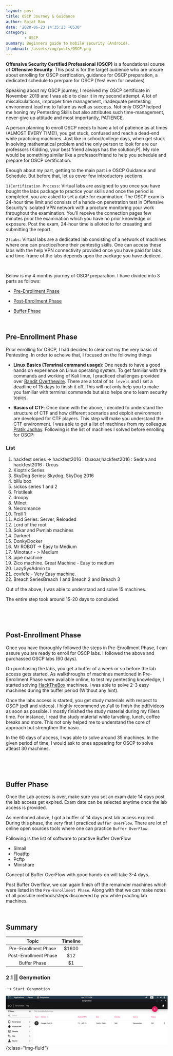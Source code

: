 ```yaml
---
layout: post
title: OSCP Journey & Guidance
author: Rajat Rao
date: '2020-06-23 14:35:23 +0530'
category:
        - OSCP
summary: Beginners guide to mobile security (Android).
thumbnail: /assets/img/posts/OSCP.png
---
```


**Offensive Security Certified Professional (OSCP)** is a foundational course of **Offensive Security**. This post is for the target audience who are unsure about enrolling for OSCP certfication, guidance for OSCP preparation, a dedicated schedule to prerpare for OSCP (Yes! even for newbies)	

Speaking about my OSCP journey, I received my OSCP certificate in November 2019 and I was able to clear it in my second attempt. A lot of miscalculaltions,  improper time management, inadequate pentesting environment lead me to failure as well as success. Not only OSCP helped me honing my Pentesting Skills but also attributes such time-management, never-give up attitude and most importantly, PATIENCE. 

A person planning to enroll OSCP needs to have a lot of patience as at times (ALMOST EVERY TIME!), you get stuck, confused and reach a dead-end while practicing machines. Just like in school/college days, when get stuck in solving mathematical problem and the only person to look for are our professors (Kidding, your best friend always has the solution;P). My role would be something similar like a professor/friend to help you schedule and prepare for OSCP certification.

Enough about my part, getting to the main part i.e OSCP Guidance and Schedule. But before that, let us cover few introductory sections.

`1)Certification Process`: Virtual labs are assigned to you once you have bought the labs package to practice your skills and once the period is completed, you are asked to set a date for examination. The OSCP exam is 24-hour time limit and consists of a hands-on penetration test in Offensive Security's isolated VPN network with a procture monitoring your work throughout the examination. You'll receive the connection pages few minutes prior the examination which you have no prior knowledge or exposure. Post the exam, 24-hour time is alloted to for creaating and submitting the report. 

`2)Labs`: Virtual labs are a dedicated lab consisting of a network of machines where one can practice/hone their pentestig skills. One can access these labs with the help VPN connectivity provided once you have paid for labs and time-frame of the labs depends upon the package you have dediced.

&nbsp;

Below is my 4 months journey of OSCP preparation. I have divided into 3 parts as follows:

* [Pre-Enrollment Phase]({{site.url}})

* [Post-Enrollment Phase]()

* [Buffer Phase]()

<p id="Pre-Enrollment-Phase">&nbsp;</p>

## Pre-Enrollment Phase

Prior enrolling for OSCP, I had decided to clear out my the very basic of Pentesting. In order to acheive that, I focused on the following things

- **Linux Basics (Temrinal command usage)**: One needs to have a good hands on experience on Linux operating system. To get familiar with the commands and working of Kali linux, I practiced challenges provided over [Bandit Overthewire](https://overthewire.org/wargames/bandit/). There are a total of `34 levels` and I set a deadline of 15 days to finish it off. This will not only help you to make you familiar with terminal commands but also helps one to learn security topics.

- **Basics of CTF**: Once done with the above, I decided to understand the structure of CTF and how different scenarios and exploit environment are developed for CTF players. This step will make you understand the CTF environment. I was able to get a list of machines from my colleague [Pratik Jadhav](). Following is the list of machines I solved before enrolling for OSCP:

### List

1. hackfest series -> hackfest2016 : Quaoar,hackfest2016 : Sedna and hackfest2016 : Orcus
2. Kioptrix Series
3. SkyDog Series: Skydog, SkyDog 2016
4. billu box
5. sickos series 1 and 2
6. Fristileak 
7. droopy 
8. Milnet 
9. Necromance 
10. Troll 1 
11. Acid Series: Server, Reloaded 
12. Lord of the root
13. Sokar and Pwnlab machines
14. Darknet
15. DonkyDocker 
16. Mr ROBOT -> Easy to Medium
17. Minotaur - > Medium
18. pipe machine 
19. Zico machine. Great Machine - Easy to medium
20. LazySysAdmin to
21. covfefe - Very Easy machine.
22. Breach SeriesBreach 1 and Breach 2 and Breach 3

Out of the above, I was able to understand and solve 15 machines. 

The entire step took around 15-20 days to concluded.

&nbsp; 
<p id="Post-Enrollment-Phase">&nbsp;</p>

## Post-Enrollment Phase

Once you have thoroughly followed the steps in Pre-Enrollment Phase, I can assure you are ready to enroll for OSCP labs. I followed the above and purchassed OSCP labs (60 days). 

On purchasing the labs, you get a buffer of a week or so before the lab access gets started. As walkthroughs of machines mentioned in Pre-Enrollment Phase were available online, to test my pentesting knowledge, I started solving [HackTheBox](https://www.hackthebox.eu/) machines. I was able to solve 2-3 easy machines during the buffer period (Without any hint). 

Once the labs access is started, you get study materials with respect to OSCP (pdf and videos). I highly recommend you'all to finish the pdf/videos as soon as possible. I mostly finished the study material during my fillers time. For instance, I read the study material while tarveling, lunch, coffee breaks and more. This not only helped me to understand the core of approach but strengthen the basic.

In the 60 days of access, I was able to solve around 35 machines. In the given period of time, I would ask to ones appearing for OSCP to solve atleast 30 machines.



&nbsp; 
<p id="Buffer-Phase">&nbsp;</p>

## Buffer Phase

Once the Lab access is over, make sure you set an exam date 14 days post the lab access get expired. Exam date can be selected anytime once the lab access is provided. 

As mentioned above, I got a buffer of 14 days post lab access expired. During this phase, the very first I practiced `Buffer OverFlow`. There are lot of online open sources tools where one can practice `Buffer OverFlow`. 

Following is the list of software to practive Buffer OverFlow
- Slmail
- Floatftp
- Pcftp
- Minishare

Concept of Buffer OverFlow with good hands-on will take 3-4 days. 

Post Buffer Overflow, we can again finish off the remainder machines which were listed in the `Pre-Enrollment Phase`. Along with that we can make notes of all possible methods/steps discovered by you while practing lab machines.

&nbsp;

## Summary


| Topic           	   | Timeline  |
|:--------------------:|:---------:|
| Pre-Enrollment Phase | $1600     |
| Post-Enrollment Phase|  $12      |
| Buffer Phase         |    $1     |










<h3>2.1 || Genymotion</h3>

--> `Start Genymotion`

![deploy using travis](/assets/img/posts/Mobile_Security/1.png){:class="img-fluid"}




